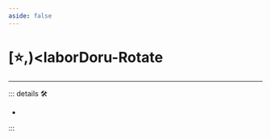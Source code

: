 ```yaml
---
aside: false
---
```

# [⭐,)<laborDoru</labor>-Rotate

---

<!-- =================================================== -->
<!-- =================================================== -->
<!-- =================================================== -->
<!-- =================================================== -->
<!-- =================================================== -->
::: details 🛠

-

:::

